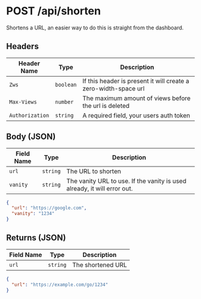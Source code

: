 # POST /api/shorten

Shortens a URL, an easier way to do this is straight from the dashboard.

## Headers

| Header Name | Type | Description |
|-------------|------|-------------|
|`Zws`|`boolean`|If this header is present it will create a zero-width-space url|
|`Max-Views`|`number`|The maximum amount of views before the url is deleted|
|`Authorization`|`string`|A required field, your users auth token|

## Body (JSON)

| Field Name | Type | Description |
|------------|------|-------------|
|`url`|`string`|The URL to shorten|
|`vanity`|`string`|The vanity URL to use. If the vanity is used already, it will error out.|

```json
{
  "url": "https://google.com",
  "vanity": "1234"
}
```

## Returns (JSON)

| Field Name | Type | Description |
|------------|------|-------------|
|`url`|`string`|The shortened URL|

```json
{
  "url": "https://example.com/go/1234"
}
```